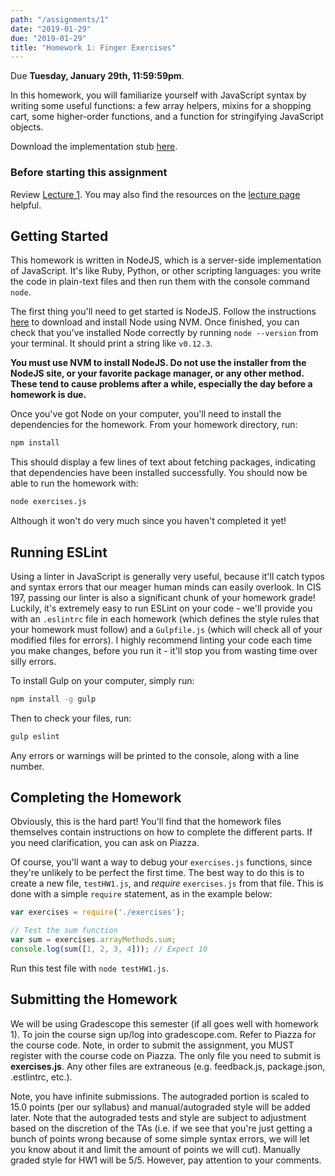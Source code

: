 ```yaml
---
path: "/assignments/1"
date: "2019-01-29"
due: "2019-01-29"
title: "Homework 1: Finger Exercises"
---
```


Due **Tuesday, January 29th, 11:59:59pm**.

In this homework, you will familiarize yourself with JavaScript syntax by writing some useful functions: a few array helpers, mixins for a shopping cart, some higher-order functions, and a function for stringifying JavaScript objects.

Download the implementation stub [here](/~cis197/assignments/build/CIS197_HW1.zip).

### Before starting this assignment

Review [Lecture 1](/~cis197/lectures/lecture1). You may also find the resources on the [lecture page](/~cis197/lectures) helpful.

## Getting Started

This homework is written in NodeJS, which is a server-side implementation of JavaScript. It's like Ruby, Python, or other scripting languages: you write the code in plain-text files and then run them with the console command `node`.

The first thing you'll need to get started is NodeJS. Follow the instructions [here](/~cis197/notes/installing-nodejs) to download and install Node using NVM. Once finished, you can check that you've installed Node correctly by running `node --version` from your terminal. It should print a string like `v0.12.3`.

**You must use NVM to install NodeJS. Do not use the installer from the NodeJS site, or your favorite package manager, or any other method. These tend to cause problems after a while, especially the day before a homework is due.**

Once you've got Node on your computer, you'll need to install the dependencies for the homework. From your homework directory, run:
```bash
npm install
```

This should display a few lines of text about fetching packages, indicating that dependencies have been installed successfully. You should now be able to run the homework with:
```sh
node exercises.js
```

Although it won't do very much since you haven't completed it yet!

## Running ESLint

Using a linter in JavaScript is generally very useful, because it'll catch typos and syntax errors that our meager human minds can easily overlook. In CIS 197, passing our linter is also a significant chunk of your homework grade! Luckily, it's extremely easy to run ESLint on your code - we'll provide you with an `.eslintrc` file in each homework (which defines the style rules that your homework must follow) and a `Gulpfile.js` (which will check all of your modified files for errors). I highly recommend linting your code each time you make changes, before you run it - it'll stop you from wasting time over silly errors.

To install Gulp on your computer, simply run:
```bash
npm install -g gulp
```

Then to check your files, run:
```bash
gulp eslint
```

Any errors or warnings will be printed to the console, along with a line number.

## Completing the Homework
Obviously, this is the hard part! You'll find that the homework files themselves contain instructions on how to complete the different parts. If you need clarification, you can ask on Piazza.

Of course, you'll want a way to debug your `exercises.js` functions, since they're unlikely to be perfect the first time. The best way to do this is to create a new file, `testHW1.js`, and *require* `exercises.js` from that file. This is done with a simple `require` statement, as in the example below:

```js
var exercises = require('./exercises');

// Test the sum function
var sum = exercises.arrayMethods.sum;
console.log(sum([1, 2, 3, 4])); // Expect 10
```

Run this test file with `node testHW1.js`.

## Submitting the Homework

<!--The CIS 197 submission system, BRUCE, can be found at [https://cis197.usebruce.com](https://cis197.usebruce.com). Using the login information that was sent to you, you can log in and submit this homework. You have (essentially) unlimited submissions, so you can check each part for correctness before moving on to the next. Good luck!-->

We will be using Gradescope this semester (if all goes well with homework 1). To join the course sign up/log into gradescope.com. Refer to Piazza for the course code. Note, in order to submit the assignment, you MUST register with the course code on Piazza. The only file you need to submit is **exercises.js**. Any other files are extraneous (e.g. feedback.js, package.json, .estlintrc, etc.).

Note, you have infinite submissions. The autograded portion is scaled to 15.0 points (per our syllabus) and manual/autograded style will be added later. Note that the autograded tests and style are subject to adjustment based on the discretion of the TAs (i.e. if we see that you're just getting a bunch of points wrong because of some simple syntax errors, we will let you know about it and limit the amount of points we will cut). Manually graded style for HW1 will be 5/5. However, pay attention to your comments.

